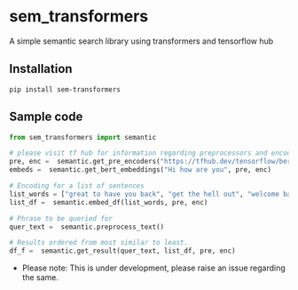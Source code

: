 # sem_transformers
A simple semantic search library using transformers and tensorflow hub

## Installation

```
pip install sem-transformers
```

## Sample code 
```python
from sem_transformers import semantic

# please visit tf hub for information regarding preprocessors and encoders
pre, enc =  semantic.get_pre_encoders("https://tfhub.dev/tensorflow/bert_en_uncased_preprocess/3", "https://tfhub.dev/tensorflow/small_bert/bert_en_uncased_L-2_H-128_A-2/1")
embeds =  semantic.get_bert_embeddings("Hi how are you", pre, enc)

# Encoding for a list of sentences
list_words = ["great to have you back", "get the hell out", "welcome back", "Work like a mad man", "we are on fire"]
list_df =  semantic.embed_df(list_words, pre, enc)

# Phrase to be queried for
quer_text =  semantic.preprocess_text()

# Results ordered from most similar to least. 
df_f =  semantic.get_result(quer_text, list_df, pre, enc)
```
- Please note: This is under development, please raise an issue regarding the same. 
